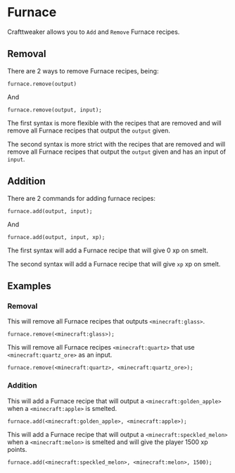 # Furnace

Crafttweaker allows you to `Add` and `Remove` Furnace recipes.

## Removal

There are 2 ways to remove Furnace recipes, being:

```
furnace.remove(output)
```

And

```
furnace.remove(output, input);
```

The first syntax is more flexible with the recipes that are removed and will remove all Furnace recipes that output the `output` given.

The second syntax is more strict with the recipes that are removed and will remove all Furnace recipes that output the `output` given and has an input of `input`.

## Addition

There are 2 commands for adding furnace recipes:

```
furnace.add(output, input);
```

And

```
furnace.add(output, input, xp);
```

The first syntax will add a Furnace recipe that will give 0 xp on smelt.

The second syntax will add a Furnace recipe that will give `xp` xp on smelt.

## Examples

### Removal

This will remove all Furnace recipes that outputs `<minecraft:glass>`.

```
furnace.remove(<minecraft:glass>);
```

This will remove all Furnace recipes `<minecraft:quartz>` that use `<minecraft:quartz_ore>` as an input.

```
furnace.remove(<minecraft:quartz>, <minecraft:quartz_ore>);
```

### Addition

This will add a Furnace recipe that will output a `<minecraft:golden_apple>` when a `<minecraft:apple>` is smelted.

```
furnace.add(<minecraft:golden_apple>, <minecraft:apple>);
```

This will add a Furnace recipe that will output a `<minecraft:speckled_melon>` when a `<minecraft:melon>` is smelted and will give the player 1500 xp points.

```
furnace.add(<minecraft:speckled_melon>, <minecraft:melon>, 1500);
```